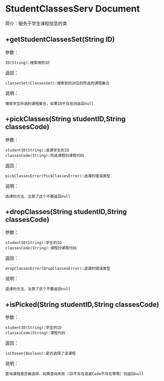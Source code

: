 # StudentClassesServ Document
简介：服务于学生课程信息的类
## +getStudentClassesSet(String ID)
参数：

    ID(String):搜索用的ID
返回：

    classesSet(ClassesSet):搜索到的对应的所选的课程集合
说明：

    搜索学生所选的课程集合，如果ID不存在则返回null
## +pickClasses(String studentID,String classesCode)
参数：

    studentID(String):选课学生的ID
    classesCode(String):所选课程的课程代码
返回：

    pickClassesError(PickClassesError):选课的错误类型
说明：

    选课的方法，注意了这个不要返回null

## +dropClasses(String studentID,String classesCode)
参数：

    studentID(String):学生的ID
    classesCode(String):课程的课程代码
返回：

    dropClassesError(DropClassesError):退课的错误类型
说明：

    退课的方法，注意了这个不要返回null

## +isPicked(String studentID,String classesCode)
参数：

    studentID(String):学生的ID
    classesCode(String):课程代码
返回：

    isChosen(Boolean):是否选择了该课程
说明：

    查询课程是否被选择，如果查询失败（ID不存在或者Code不存在等等）则返回null